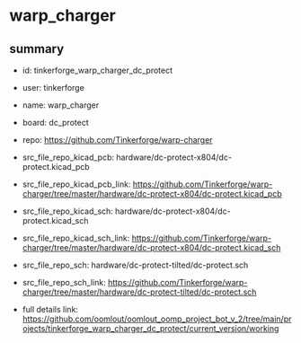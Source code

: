 # warp_charger
 
## summary 
* id: tinkerforge_warp_charger_dc_protect
* user: tinkerforge
* name: warp_charger
* board: dc_protect
* repo: https://github.com/Tinkerforge/warp-charger
* src_file_repo_kicad_pcb: hardware/dc-protect-x804/dc-protect.kicad_pcb
* src_file_repo_kicad_pcb_link: https://github.com/Tinkerforge/warp-charger/tree/master/hardware/dc-protect-x804/dc-protect.kicad_pcb
* src_file_repo_kicad_sch: hardware/dc-protect-x804/dc-protect.kicad_sch
* src_file_repo_kicad_sch_link: https://github.com/Tinkerforge/warp-charger/tree/master/hardware/dc-protect-x804/dc-protect.kicad_sch

* src_file_repo_sch: hardware/dc-protect-tilted/dc-protect.sch
* src_file_repo_sch_link: https://github.com/Tinkerforge/warp-charger/tree/master/hardware/dc-protect-tilted/dc-protect.sch
* full details link: https://github.com/oomlout/oomlout_oomp_project_bot_v_2/tree/main/projects/tinkerforge_warp_charger_dc_protect/current_version/working  







